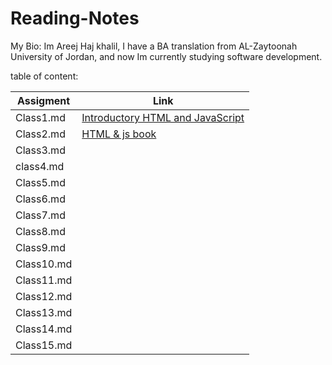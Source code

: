 # Reading-Notes

My Bio: Im Areej Haj khalil, I have a BA translation from AL-Zaytoonah University of Jordan, and now Im currently studying software development.


table of content: 

| Assigment      | Link                                                                                                       |
| -----------    | -----------                                                                                                |  
| Class1.md      |[Introductory HTML and JavaScript](https://github.com/areejhajkhalil/Reading-Notes/blob/main/201/class1.md) |
| Class2.md      |[HTML & js book](https://github.com/areejhajkhalil/Reading-Notes/blob/main/201/class2.md)                   |
| Class3.md      |                                                                                                            |
| class4.md      |                                                                                                            |
| Class5.md      |                                                                                                            |
| Class6.md      |                                                                                                            |
| Class7.md      |                                                                                                            |
| Class8.md      |                                                                                                            |
| Class9.md      |                                                                                                            |
| Class10.md     |                                                                                                            |
| Class11.md     |                                                                                                            |
| Class12.md     |                                                                                                            |
| Class13.md     |                                                                                                            |
| Class14.md     |                                                                                                            |
| Class15.md     |                                                                                                            |